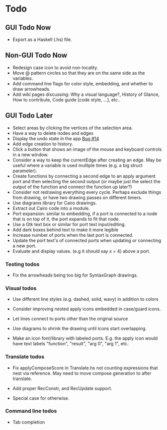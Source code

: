 # Todo

## GUI Todo Now
* Export as a Haskell (.hs) file.

## Non-GUI Todo Now
* Redesign case icon to avoid non-locality.
* Move @ pattern circles so that they are on the same side as the variables.
* Add command line flags for color style, embedding, and whether to draw arrowheads.
* Add wiki pages discussing: Why a visual language?, History of Glance, How to contribute, Code guide [code style, ...], etc..

## GUI Todo Later
* Select areas by clicking the vertices of the selection area.
* Have a way to delete nodes and edges
* Display the undo state in the app [Bug #14](https://github.com/rgleichman/glance/issues/14)
* Add edge creation to history.
* Click a button that shows an image of the mouse and keyboard controls in a new window.
* Consider a way to keep the currentEdge after creating an edge. May
  be useful where a variable is used mulitple times (e.g. a big struct
  parameter).
* Create functions by connecting a second edge to an apply argument
  port and then selecting the second output (or maybe just the select
  the output of the function and connect the function up later?)
* Consider not redrawing everything every cycle. Perhaps exclude
  things from drawing, or have two drawing passes on different timers.
* Use diagrams library for Cairo drawings.
* Extract out Cairo code into a module.
* Port expansion: similar to embedding, if a port is connected to a
  node that is on top of it, the port expands to fit that node.
* Use a Gtk text box or similar for port text input/editing.
* Add dark boxes behind text to make it more legible
* Increase number of ports when the last port is connected.
* Update the port text's of connected ports when updating or
  connecting a new port.
* Evaluate and display values. (e.g it should say x = 4) above a port.

### Testing todos
* Fix the arrowheads being too big for SyntaxGraph drawings.

### Visual todos
* Use different line styles (e.g. dashed, solid, wavy) in addition to colors

* Consider improving nested apply icons embedded in case/guard icons.

* Let lines connect to ports other than the original source

* Use diagrams to shrink the drawing until icons start overlapping.

* Make an icon font/library with labeled ports. E.g. the apply icon would have text labels "function", "result", "arg 0", "arg 1", etc.

### Translate todos
* Fix applyComposeScore in Translate.hs not counting expressions that nest via reference. May need to move compose generation to after translate.

* Add proper RecConstr, and RecUpdate support.

* Special case for otherwise.

### Command line todos
* Tab completion
